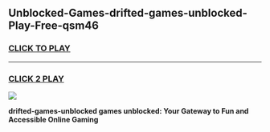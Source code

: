 
## Unblocked-Games-drifted-games-unblocked-Play-Free-qsm46
<h3>
<a href="https://premium76.site?title=drifted-games-unblocked&ref=24M">CLICK TO PLAY</a></h3>
<hr>

<h3>
<a href="https://premium76.site?title=drifted-games-unblocked&ref=24M">CLICK 2 PLAY</a>
  
</h3>

<a href="https://premium76.site?title=drifted-games-unblocked&ref=24M"><img src="https://clearcache.store/games.png"></a>


**drifted-games-unblocked games unblocked: Your Gateway to Fun and Accessible Online Gaming**
